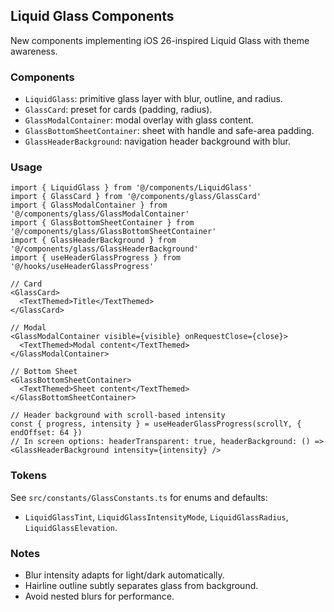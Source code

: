 ## Liquid Glass Components

New components implementing iOS 26-inspired Liquid Glass with theme awareness.

### Components

- `LiquidGlass`: primitive glass layer with blur, outline, and radius.
- `GlassCard`: preset for cards (padding, radius).
- `GlassModalContainer`: modal overlay with glass content.
- `GlassBottomSheetContainer`: sheet with handle and safe-area padding.
- `GlassHeaderBackground`: navigation header background with blur.

### Usage

```tsx
import { LiquidGlass } from '@/components/LiquidGlass'
import { GlassCard } from '@/components/glass/GlassCard'
import { GlassModalContainer } from '@/components/glass/GlassModalContainer'
import { GlassBottomSheetContainer } from '@/components/glass/GlassBottomSheetContainer'
import { GlassHeaderBackground } from '@/components/glass/GlassHeaderBackground'
import { useHeaderGlassProgress } from '@/hooks/useHeaderGlassProgress'

// Card
<GlassCard>
  <TextThemed>Title</TextThemed>
</GlassCard>

// Modal
<GlassModalContainer visible={visible} onRequestClose={close}>
  <TextThemed>Modal content</TextThemed>
</GlassModalContainer>

// Bottom Sheet
<GlassBottomSheetContainer>
  <TextThemed>Sheet content</TextThemed>
</GlassBottomSheetContainer>

// Header background with scroll-based intensity
const { progress, intensity } = useHeaderGlassProgress(scrollY, { endOffset: 64 })
// In screen options: headerTransparent: true, headerBackground: () => <GlassHeaderBackground intensity={intensity} />
```

### Tokens

See `src/constants/GlassConstants.ts` for enums and defaults:

- `LiquidGlassTint`, `LiquidGlassIntensityMode`, `LiquidGlassRadius`, `LiquidGlassElevation`.

### Notes

- Blur intensity adapts for light/dark automatically.
- Hairline outline subtly separates glass from background.
- Avoid nested blurs for performance.
